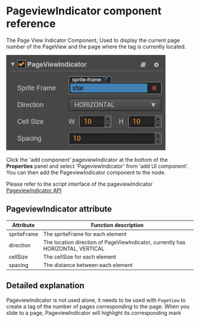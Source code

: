 # PageviewIndicator component reference

The Page View Indicator Component, Used to display the current page number of the PageView and the page where the tag is currently located.

![pageviewindicator.png](./pageviewindicator/pageviewindicator.png)

Click the 'add component' pageviewIndicator at the bottom of the **Properties** panel and select 'PageviewIndicator' from 'add UI component'. You can then add the PageviewIndicator component to the node.

Please refer to the script interface of the pageviewIndicator [PageviewIndicator API](../api/classes/PageviewIndicator.html)

## PageviewIndicator attribute

| Attribute   |   Function description |
| ----------- | ----------- |
| spriteFrame | The spriteFrame for each element |
| direction   | The location direction of PageViewIndicator, currently has HORIZONTAL, VERTICAL |
| cellSize    | The cellSize for each element |
| spacing     | The distance between each element |


## Detailed explanation

PageviewIndicator is not used alone, it needs to be used with `PageView` to create a tag of the number of pages corresponding to the page. When you slide to a page, PageviewIndicator will highlight its corresponding mark